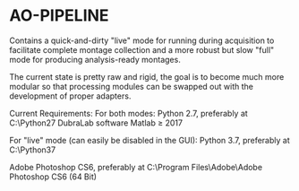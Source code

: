 # AO-PIPELINE
Contains a quick-and-dirty "live" mode for running during acquisition to facilitate complete montage collection and a more robust but slow "full" mode for producing analysis-ready montages.

The current state is pretty raw and rigid, the goal is to become much more modular so that processing modules can be swapped out with the development of proper adapters.

Current Requirements:
For both modes:
Python 2.7, preferably at C:\Python27
DubraLab software
Matlab ≥ 2017

For "live" mode (can easily be disabled in the GUI):
Python 3.7, preferably at C:\Python37

Adobe Photoshop CS6, preferably at C:\Program Files\Adobe\Adobe Photoshop CS6 (64 Bit)
